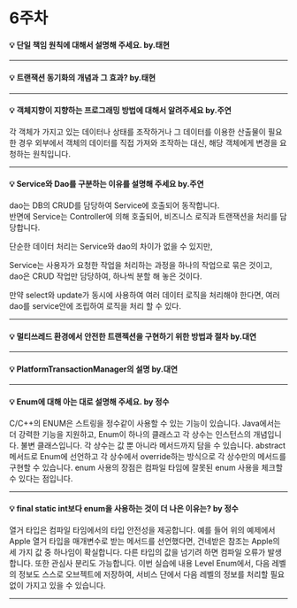 # 6주차  

#### :bulb: 단일 책임 원칙에 대해서 설명해 주세요. by.태현

--------

#### :bulb: 트랜잭션 동기화의 개념과 그 효과? by.태현

--------

#### :bulb: 객체지향이 지향하는 프로그래밍 방법에 대해서 알려주세요 by.주연

각 객체가 가지고 있는 데이터나 상태를 조작하거나 그 데이터를 이용한 산출물이 필요한 경우
외부에서 객체의 데이터를 직접 가져와 조작하는 대신, 해당 객체에게 변경을 요청하는 원칙입니다.

--------

#### :bulb: Service와 Dao를 구분하는 이유를 설명해 주세요 by.주연

dao는 DB의 CRUD를 담당하여 Service에 호출되어 동작합니다.  
반면에 Service는 Controller에 의해 호출되어, 비즈니스 로직과 트랜잭션을 처리를 담당합니다.

단순한 데이터 처리는 Service와 dao의 차이가 없을 수 있지만,  

Service는 사용자가 요청한 작업을 처리하는 과정을 하나의 작업으로 묶은 것이고, dao은 CRUD 작업만 담당하여, 하나씩 분할 해 놓은 것이다.

만약 select와 update가 동시에 사용하여 여러 데이터 로직을 처리해야 한다면, 여러 dao를 service안에 조립하여 로직을 처리 할 수 있다.

--------

#### :bulb: 멀티쓰레드 환경에서 안전한 트랜젝션을 구현하기 위한 방법과 절차 by.대연

--------

#### :bulb: PlatformTransactionManager의 설명 by.대연

--------

#### :bulb: Enum에 대해 아는 대로 설명해 주세요. by 정수

C/C++의 ENUM은 스트링을 정수같이 사용할 수 있는 기능이 있습니다.
Java에서는 더 강력한 기능을 지원하고, Enum이 하나의 클래스고 각 상수는 인스턴스의 개념입니다.
불변 클래스입니다.
각 상수는 값 뿐 아니라 메서드까지 담을 수 있습니다. abstract 메서드로 Enum에 선언하고 각 상수에서 override하는 방식으로 각 상수만의 메서드를 구현할 수 있습니다.
enum 사용의 장점은 컴파일 타임에 잘못된 enum 사용을 체크할 수 있다는 점입니다.

--------

#### :bulb: final static int보다 enum을 사용하는 것이 더 나은 이유는? by 정수

열거 타입은 컴파일 타임에서의 타입 안전성을 제공합니다.
예를 들어 위의 예제에서 Apple 열거 타입을 매개변수로 받는 메서드를 선언했다면, 건네받은 참조는 Apple의 세 가지 값 중 하나임이 확실합니다. 다른 타입의 값을 넘기려 하면 컴파일 오류가 발생합니다.
또한 관심사 분리도 가능합니다. 
이번 실습에 내용 Level Enum에서, 다음 레벨의 정보도 스스로 오브젝트에 저장하여, 서비스 단에서 다음 레벨의 정보를 처리할 필요 없이 가지고 있을 수 있습니다.

--------
